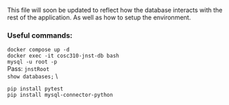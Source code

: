 This file will soon be updated to reflect how the database interacts with the rest of the application. As well as how to setup the environment.

### Useful commands:
```docker compose up -d``` \
```docker exec -it cosc310-jnst-db bash``` \
```mysql -u root -p``` \
Pass: ```jnstRoot``` \
```show databases;``` \


```pip install pytest``` \
```pip install mysql-connector-python ```
